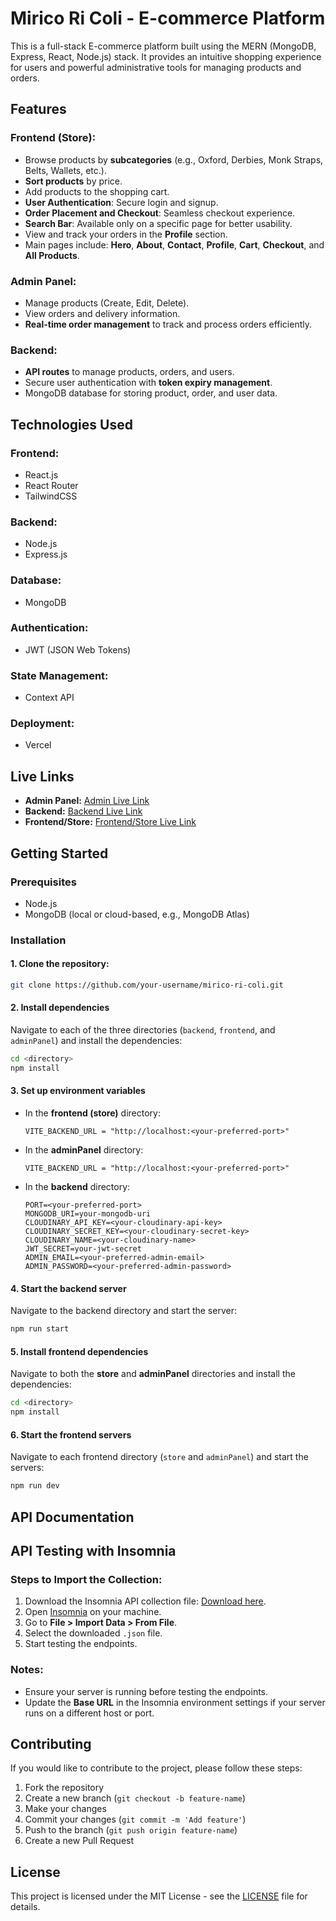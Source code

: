 
# Mirico Ri Coli - E-commerce Platform  

This is a full-stack E-commerce platform built using the MERN (MongoDB, Express, React, Node.js) stack. It provides an intuitive shopping experience for users and powerful administrative tools for managing products and orders.  

## Features  

### Frontend (Store):  
- Browse products by **subcategories** (e.g., Oxford, Derbies, Monk Straps, Belts, Wallets, etc.).  
- **Sort products** by price.  
- Add products to the shopping cart.  
- **User Authentication**: Secure login and signup.  
- **Order Placement and Checkout**: Seamless checkout experience.  
- **Search Bar**: Available only on a specific page for better usability.  
- View and track your orders in the **Profile** section.  
- Main pages include: **Hero**, **About**, **Contact**, **Profile**, **Cart**, **Checkout**, and **All Products**.  

### Admin Panel:  
- Manage products (Create, Edit, Delete).  
- View orders and delivery information.  
- **Real-time order management** to track and process orders efficiently.  

### Backend:  
- **API routes** to manage products, orders, and users.  
- Secure user authentication with **token expiry management**.  
- MongoDB database for storing product, order, and user data.  

## Technologies Used  

### Frontend:  
- React.js  
- React Router  
- TailwindCSS  

### Backend:  
- Node.js  
- Express.js  

### Database:  
- MongoDB  

### Authentication:  
- JWT (JSON Web Tokens)  

### State Management:  
- Context API  

### Deployment:  
- Vercel  

## Live Links  

- **Admin Panel:** [Admin Live Link](https://mirico-ri-coli-admin.vercel.app)  
- **Backend:** [Backend Live Link](https://mirico-ri-coli-backend.vercel.app/)  
- **Frontend/Store:** [Frontend/Store Live Link](https://miricoricoli.vercel.app/)  

## Getting Started  

### Prerequisites  
- Node.js  
- MongoDB (local or cloud-based, e.g., MongoDB Atlas)  

### Installation  

#### 1. Clone the repository:  

```bash  
git clone https://github.com/your-username/mirico-ri-coli.git  
```  

#### 2. Install dependencies  

Navigate to each of the three directories (`backend`, `frontend`, and `adminPanel`) and install the dependencies:  

```bash  
cd <directory>  
npm install  
```  

#### 3. Set up environment variables  

- In the **frontend (store)** directory:  
  ```env  
  VITE_BACKEND_URL = "http://localhost:<your-preferred-port>"  
  ```  

- In the **adminPanel** directory:  
  ```env  
  VITE_BACKEND_URL = "http://localhost:<your-preferred-port>"  
  ```  

- In the **backend** directory:  
  ```env  
  PORT=<your-preferred-port>  
  MONGODB_URI=your-mongodb-uri  
  CLOUDINARY_API_KEY=<your-cloudinary-api-key>  
  CLOUDINARY_SECRET_KEY=<your-cloudinary-secret-key>  
  CLOUDINARY_NAME=<your-cloudinary-name>  
  JWT_SECRET=your-jwt-secret  
  ADMIN_EMAIL=<your-preferred-admin-email>  
  ADMIN_PASSWORD=<your-preferred-admin-password>  
  ```  

#### 4. Start the backend server  

Navigate to the backend directory and start the server:  

```bash  
npm run start  
```  

#### 5. Install frontend dependencies  

Navigate to both the **store** and **adminPanel** directories and install the dependencies:  

```bash  
cd <directory>  
npm install  
```  

#### 6. Start the frontend servers  

Navigate to each frontend directory (`store` and `adminPanel`) and start the servers:  

```bash  
npm run dev  
```  

## API Documentation  

## API Testing with Insomnia

### Steps to Import the Collection:
1. Download the Insomnia API collection file: [Download here](https://drive.google.com/drive/folders/1sEjxwdZY4l6X8UmEvTg-vZJTOx4QQm1Y?usp=sharing).
2. Open [Insomnia](https://insomnia.rest/download) on your machine.
3. Go to **File > Import Data > From File**.
4. Select the downloaded `.json` file.
5. Start testing the endpoints.

### Notes:
- Ensure your server is running before testing the endpoints.
- Update the **Base URL** in the Insomnia environment settings if your server runs on a different host or port.

## Contributing  

If you would like to contribute to the project, please follow these steps:  

1. Fork the repository  
2. Create a new branch (`git checkout -b feature-name`)  
3. Make your changes  
4. Commit your changes (`git commit -m 'Add feature'`)  
5. Push to the branch (`git push origin feature-name`)  
6. Create a new Pull Request  

## License  

This project is licensed under the MIT License - see the [LICENSE](LICENSE) file for details.  
